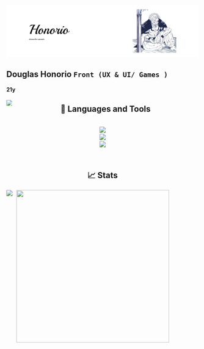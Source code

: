 <a href="https://github.com/douglaswesleyhonorio">
  <img src="https://github.com/douglaswesleyhonorio/douglaswesleyhonorio/blob/main/github-header-banner%20(1).png" alt="Imagem de capa"  style="width:auto;height:auto"/>
</a>

## Douglas Honorio  **`Front (UX & UI/ Games )`** 
<h4 align="left" height="100"> 21y </h4>
<img                                       
align="left"
width="15"    
height="15" 
alt="image" 
src="https://github.com/user-attachments/assets/bcaf752c-029f-469a-9b25-83f7fc51f1a4"
/>                                                                       

<!-- lang-->




















<h2 align="center">🔧 Languages and Tools </h2>
<br/>
<div align="center">
    <img src="https://skillicons.dev/icons?i=mysql,postgres,python" /><br>
    <img src="https://skillicons.dev/icons?i=c,cpp,html,css,javascript" /><br>
    <img src="https://skillicons.dev/icons?i=figma,pr,ae" /><br>
</div>

<br/>
        


#
 <h2 align="center">📈 Stats </h2>
<p>
<img
  align="left"    
  height="200" 
  style="padding-right: 10px;"
  src="https://github-readme-stats.vercel.app/api?username=douglaswesleyhonorio&theme=dark&show_icons=true&hide_border=false&count_private=true&locale=pt-br"
/>  
<img
  align="left" 
  width="400"
  height="400" 
  src="https://github-readme-stats.vercel.app/api/top-langs/?username=douglaswesleyhonorio&theme=dark&show_icons=true&hide_border=false&layout=compact&locale=pt-br"
/>  

</p>
